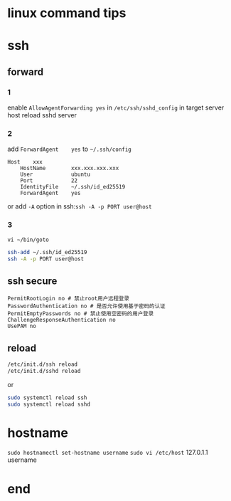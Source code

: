 # linux command tips
# ssh 
## forward
### 1
enable `AllowAgentForwarding yes` in `/etc/ssh/sshd_config` in target server host
reload sshd server
### 2
add `ForwardAgent    yes` to `~/.ssh/config`
```config
Host    xxx
    HostName        xxx.xxx.xxx.xxx
    User            ubuntu
    Port            22
    IdentityFile    ~/.ssh/id_ed25519
    ForwardAgent    yes
```
or add `-A` option in ssh:`ssh -A -p PORT user@host`

### 3
`vi ~/bin/goto`
```sh
ssh-add ~/.ssh/id_ed25519
ssh -A -p PORT user@host
```



## ssh secure
```config
PermitRootLogin no # 禁止root用户远程登录
PasswordAuthentication no # 是否允许使用基于密码的认证
PermitEmptyPasswords no # 禁止使用空密码的用户登录
ChallengeResponseAuthentication no
UsePAM no
```
## reload
```sh
/etc/init.d/ssh reload
/etc/init.d/sshd reload
```
or
```sh
sudo systemctl reload ssh
sudo systemctl reload sshd
```

# hostname
`sudo hostnamectl set-hostname username`
`sudo vi /etc/host`
127.0.1.1 username

# end
